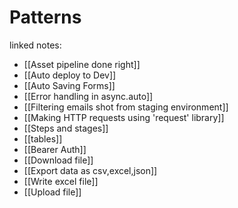 # Patterns

linked notes: 

- [[Asset pipeline done right]]
- [[Auto deploy to Dev]]
- [[Auto Saving Forms]]
- [[Error handling in async.auto]]
- [[Filtering emails shot from staging environment]]
- [[Making HTTP requests using 'request' library]]
- [[Steps and stages]]
- [[tables]]
- [[Bearer Auth]]
- [[Download file]]
- [[Export data as csv,excel,json]]
- [[Write excel file]]
- [[Upload file]]